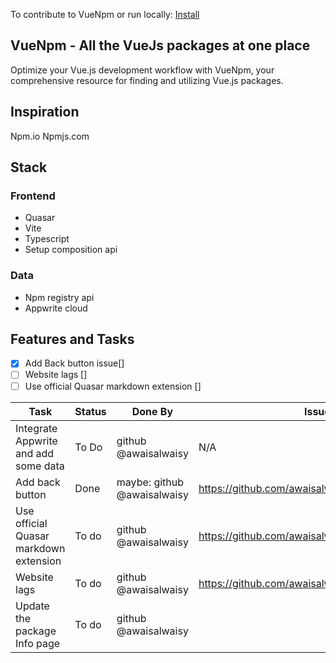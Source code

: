 To contribute to VueNpm or run locally: [Install](./Docs/install.md)

## VueNpm - All the VueJs packages at one place

Optimize your Vue.js development workflow with VueNpm, your comprehensive resource for finding and utilizing Vue.js packages.

## Inspiration

Npm.io
Npmjs.com

## Stack

### Frontend

- Quasar
- Vite
- Typescript
- Setup composition api

### Data

- Npm registry api
- Appwrite cloud

## Features and Tasks

- [x] Add Back button issue[]
- [ ] Website lags []
- [ ] Use official Quasar markdown extension []

| Task| Status | Done By | Issue |
| -- | -- | -- | -- |
| Integrate Appwrite and add some data | To Do | github @awaisalwaisy | N/A |
| Add  back button | Done | maybe: github @awaisalwaisy | <https://github.com/awaisalwaisy/vuenpm/issues/4> |
| Use official Quasar markdown extension | To do| github @awaisalwaisy | <https://github.com/awaisalwaisy/vuenpm/issues/2> |
| Website lags | To do | github @awaisalwaisy | <https://github.com/awaisalwaisy/vuenpm/issues/5> |
| Update the package Info page | To do | github @awaisalwaisy |  |

